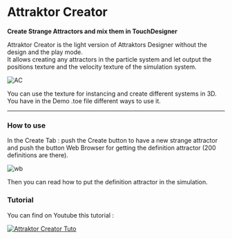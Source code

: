 # Attraktor Creator
**Create Strange Attractors and mix them in TouchDesigner**

Attraktor Creator is the light version of Attraktors Designer without the design and the play mode.  
It allows creating any attractors in the particle system and let output the positions texture and the velocity texture of the simulation system.  

![AC](https://github.com/Jive-Faury/Attraktor_Designer/blob/main/Doc_Files/AC.gif)

You can use the texture for instancing and create different systems in 3D.  
You have in the Demo .toe file different ways to use it.  

***

### How to use

In the Create Tab : push the Create button to have a new strange attractor and push the button Web Browser for getting the definition attractor (200 definitions are there).  

![wb](https://github.com/Jive-Faury/Attraktor_Designer/blob/main/Doc_Files/webB.gif)

Then you can read how to put the definition attractor in the simulation.  

### Tutorial

You can find on Youtube this tutorial :  

[![Attraktor Creator Tuto](https://github.com/Jive-Faury/Attraktor_Designer/blob/main/Doc_Files/youtube.PNG?raw=true)](https://youtu.be/h8K1Qd_GnZs "Attraktor Creator Tuto")
